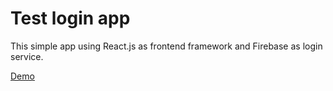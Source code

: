 # Test login app

This simple app using React.js as frontend framework and Firebase as login service.

[Demo](http://r97729dy.beget.tech)